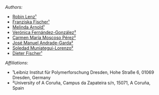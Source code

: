 *Authors:*
- [Robin Lenz¹](https://orcid.org/0000-0003-4156-7380)
- [Franziska Fischer¹](https://orcid.org/0000-0002-2317-6784)
- [Melinda Arnold¹](https://www.ipfdd.de/de/forschung/institut-makromolekulare-chemie/zentrum-makromolekulare-strukturanalyse/spektroskopie-mikroplastik/mitarbeiter/)
- [Verónica Fernández-González²](https://orcid.org/0000-0002-6890-6154)
- [Carmen María Moscoso Pérez²](https://orcid.org/0000-0002-2451-3535)
- [José Manuel Andrade-Garda²](https://orcid.org/0000-0003-1020-5213)
- [Soledad Muniategui-Lorenzo²](https://orcid.org/0000-0001-5946-3366)
- [Dieter Fischer¹](https://orcid.org/0000-0003-4458-2631)

*Affiliations*:
- ¹Leibniz Institut für Polymerforschung Dresden, Hohe Straße 6, 01069 Dresden, Germany
- ²University of A Coruña, Campus da Zapateira s/n, 15071, A Coruña, Spain